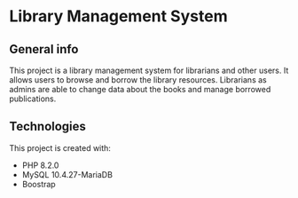 # Library Management System

## General info
This project is a library management system for librarians and other users.
It allows users to browse and borrow the library resources.
Librarians as admins are able to change data about the books and manage borrowed publications.

## Technologies
This project is created with:
* PHP 8.2.0
* MySQL 10.4.27-MariaDB
* Boostrap